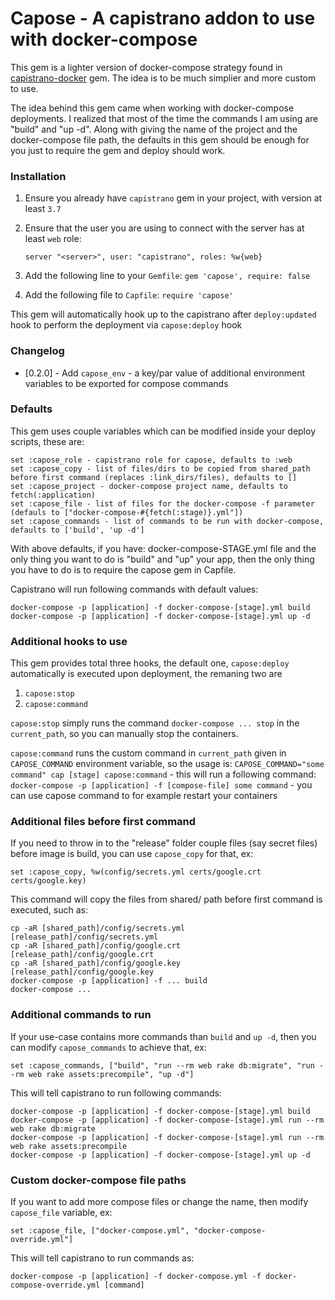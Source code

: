 # Capose - A capistrano addon to use with docker-compose

This gem is a lighter version of docker-compose strategy found in [capistrano-docker](https://github.com/netguru/capistrano-docker) gem. The idea is to be much simplier and more custom to use.

The idea behind this gem came when working with docker-compose deployments. I realized that most of the time the commands I am using are "build" and "up -d". Along with giving the name of the project and the docker-compose file path, the defaults in this gem should be enough for you just to require the gem and deploy should work.

### Installation

  1. Ensure you already have `capistrano` gem in your project, with version at least `3.7`
  2. Ensure that the user you are using to connect with the server has at least `web` role:
  
      ```
      server "<server>", user: "capistrano", roles: %w{web}
      ```
  2. Add the following line to your `Gemfile`: `gem 'capose', require: false`
  3. Add the following file to `Capfile`: `require 'capose'`

This gem will automatically hook up to the capistrano after `deploy:updated` hook to perform the deployment via `capose:deploy` hook

### Changelog
  * [0.2.0] - Add `capose_env` - a key/par value of additional environment variables to be exported for compose commands

### Defaults

This gem uses couple variables which can be modified inside your deploy scripts, these are:

    set :capose_role - capistrano role for capose, defaults to :web
    set :capose_copy - list of files/dirs to be copied from shared_path before first command (replaces :link_dirs/files), defaults to []
    set :capose_project - docker-compose project name, defaults to fetch(:application)
    set :capose_file - list of files for the docker-compose -f parameter (defauls to ["docker-compose-#{fetch(:stage)}.yml"])
    set :capose_commands - list of commands to be run with docker-compose, defaults to ['build', 'up -d']

With above defaults, if you have: docker-compose-STAGE.yml file and the only thing you want to do is "build" and "up" your app, then the only thing you have to do is to require the capose gem in Capfile.

Capistrano will run following commands with default values:

    docker-compose -p [application] -f docker-compose-[stage].yml build
    docker-compose -p [application] -f docker-compose-[stage].yml up -d


### Additional hooks to use
This gem provides total three hooks, the default one, `capose:deploy` automatically is executed upon deployment, the remaning two are

  1. `capose:stop`
  2. `capose:command`

`capose:stop` simply runs the command `docker-compose ... stop` in the `current_path`, so you can manually stop the containers.

`capose:command` runs the custom command in `current_path` given in `CAPOSE_COMMAND` environment variable, so the usage is: `CAPOSE_COMMAND="some command" cap [stage] capose:command` - this will run a following command: `docker-compose -p [application] -f [compose-file] some command` - you can use capose command to for example restart your containers



### Additional files before first command
If you need to throw in to the "release" folder couple files (say secret files) before image is build, you can use `capose_copy` for that, ex:

    set :capose_copy, %w(config/secrets.yml certs/google.crt certs/google.key)

This command will copy the files from shared/ path before first command is executed, such as:

    cp -aR [shared_path]/config/secrets.yml [release_path]/config/secrets.yml
    cp -aR [shared_path]/config/google.crt [release_path]/config/google.crt
    cp -aR [shared_path]/config/google.key [release_path]/config/google.key
    docker-compose -p [application] -f ... build
    docker-compose ...

### Additional commands to run
If your use-case contains more commands than `build` and `up -d`, then you can modify `capose_commands` to achieve that, ex:

    set :capose_commands, ["build", "run --rm web rake db:migrate", "run --rm web rake assets:precompile", "up -d"]

This will tell capistrano to run following commands:

    docker-compose -p [application] -f docker-compose-[stage].yml build
    docker-compose -p [application] -f docker-compose-[stage].yml run --rm web rake db:migrate
    docker-compose -p [application] -f docker-compose-[stage].yml run --rm web rake assets:precompile
    docker-compose -p [application] -f docker-compose-[stage].yml up -d

### Custom docker-compose file paths

If you want to add more compose files or change the name, then modify `capose_file` variable, ex:

    set :capose_file, ["docker-compose.yml", "docker-compose-override.yml"]

This will tell capistrano to run commands as:

    docker-compose -p [application] -f docker-compose.yml -f docker-compose-override.yml [command]
